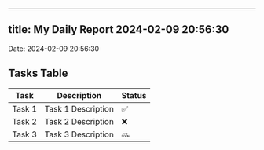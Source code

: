 
---
title: My Daily Report 2024-02-09 20:56:30
---

Date: 2024-02-09 20:56:30

## Tasks Table

| Task | Description | Status |
|------|-------------|--------|
| Task 1 | Task 1 Description | ✅ |
| Task 2 | Task 2 Description | ❌ |
| Task 3 | Task 3 Description | 🔜 |
